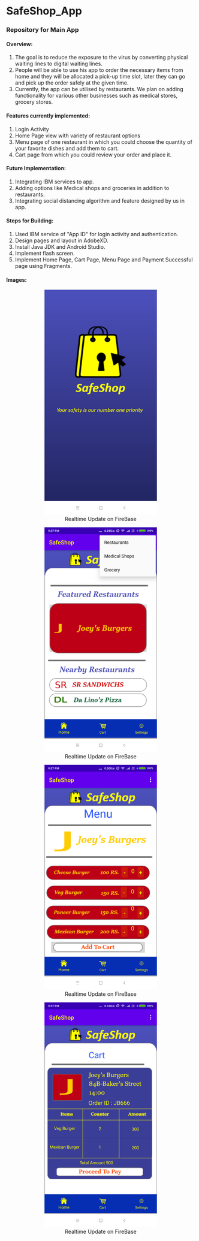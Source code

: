 # SafeShop_App
### Repository for Main App

#### Overview:

1. The goal is to reduce the exposure to the virus by converting physical waiting lines to digital waiting lines.
2. People will be able to use his app to order the necessary items from home and they will be allocated a pick-up time slot, later they can go and pick up the order safely at the given time.
3. Currently, the app can be utilised by restaurants. We plan on adding functionality for various other businesses such as medical stores, grocery stores.

#### Features currently implemented:

1. Login Activity
2. Home Page view with variety of restaurant options
3. Menu page of one restaurant in which you could choose the quantity of your favorite dishes and add them to cart.
4. Cart page from which you could review your order and place it.

#### Future Implementation:

1. Integrating IBM services to app.
2. Adding options like Medical shops and groceries in addition to restaurants.
3. Integrating social distancing algorithm and feature designed by us in app.

#### Steps for Building:

1. Used IBM service of "App ID" for login activity and authentication.
2. Design pages and layout in AdobeXD.
3. Install Java JDK and Android Studio.
4. Implement flash screen.
5. Implement Home Page, Cart Page, Menu Page and Payment Successful page using Fragments.

#### Images:

<p align="center">
  <img width="300" heigth="300" src="Images_for_readme/img1.png">
  <br>
  Realtime Update on FireBase
</p>

<p align="center">
  <img width="300" heigth="300" src="Images_for_readme/img2.png">
  <br>
  Realtime Update on FireBase
</p>

<p align="center">
  <img width="300" heigth="300" src="Images_for_readme/img3.png">
  <br>
  Realtime Update on FireBase
</p>

<p align="center">
  <img width="300" heigth="300" src="Images_for_readme/img4.png">
  <br>
  Realtime Update on FireBase
</p>
